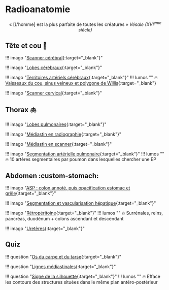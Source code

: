 # Radioanatomie

<p style="text-align: center">« [L'homme] est la plus parfaite de toutes les créatures » <i>Vésale (XVI<sup>ème</sup> siècle)</i></p>

## Tête et cou :brain:

!!! imago "[Scanner cérébral](https://radiopaedia.org/cases/73395/studies/84157){:target="_blank"}"

!!! imago "[Lobes cérébraux](https://radiopaedia.org/cases/61691/studies/69700?lang=gb){:target="_blank"}"

!!! imago "[Territoires artériels cérébraux](https://radiopaedia.org/cases/10814/studies/11258?lang=gb){:target="_blank"}"
    !!! lumos ""
        :fire: [Vaisseaux du cou, sinus veineux et polygone de Willis](https://radiopaedia.org/cases/42608/studies/45749){:target="_blank"}

!!! imago "[Scanner cervical](https://radiopaedia.org/cases/74853/studies/85868){:target="_blank"}"


## Thorax :lungs:

!!! imago "[Lobes pulmonaires](https://radiopaedia.org/cases/58938/studies/66192){:target="_blank"}"

!!! imago "[Médiastin en radiographie](https://radiopaedia.org/cases/46331/studies/50742){:target="_blank"}"

!!! imago "[Médiastin en scanner](https://radiopaedia.org/cases/afaeb3211ebdf9a71d6691f173581d7e/studies/148477?lang=gb){:target="_blank"}"

!!! imago "[Segmentation artérielle pulmonaire](https://radiopaedia.org/cases/168458/studies/136793){:target="_blank"}"
    !!! lumos ""
        :fire: 10 artères segmentaires par poumon dans lesquelles chercher une EP


## Abdomen :custom-stomach:

!!! imago "[ASP : colon annoté, puis opacification estomac et grêle](https://radiopaedia.org/cases/3d007ebb9a00c29ccc78386c8ead1c4e/studies/148292?lang=gb){:target="_blank"}"

!!! imago "[Segmentation et vascularisation hépatique](https://radiopaedia.org/cases/45972/studies/50576?source_of=https%3A%2F%2Fradiopaedia.org%2Farticles%2Fliver){:target="_blank"}"

!!! imago "[Rétropéritoine](https://radiopaedia.org/cases/7a16702712e4a16175770adde93fdae6/studies/148424?lang=us){:target="_blank"}"
    !!! lumos ""
        :fire: Surrénales, reins, pancréas, duodénum + colons ascendant et descendant

!!! imago "[Uretères](https://radiopaedia.org/cases/56625/studies/63384?source_of=https%3A%2F%2Fradiopaedia.org%2Farticles%2Fureter){:target="_blank"}"


## Quiz

!!! question "[Os du carpe et du tarse](https://radiopaedia.org/cases/dccf74a239a566bb601faae7166841dc/studies/148291?lang=gb){:target="_blank"}"

!!! question "[Lignes médiastinales](https://radiopaedia.org/cases/98a2e131545a432d46ac8b388dcda134/studies/148475?lang=gb){:target="_blank"}"

!!! question "[Signe de la silhouette](https://radiopaedia.org/cases/ec6f7b52677c7d9b00cae4734bb3b9cf/studies/148476?lang=gb){:target="_blank"}"
    !!! lumos ""
        :fire: Efface les contours des structures situées dans le même plan antéro-postérieur